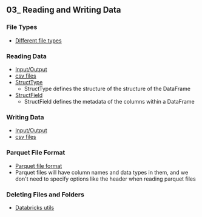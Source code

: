 ## 03_ Reading and Writing Data

### File Types
- [Different file types](https://learn.microsoft.com/en-us/azure/databricks/connect/)

### Reading Data
- [Input/Output](https://spark.apache.org/docs/latest/api/python/reference/pyspark.sql/io.html)
- [csv files](https://spark.apache.org/docs/latest/sql-data-sources-csv.html#data-source-option)
- [StructType](https://spark.apache.org/docs/latest/api/python/reference/pyspark.sql/api/pyspark.sql.types.StructType.html#pyspark.sql.types.StructType)
  - StructType defines the structure of the structure of the DataFrame
- [StructField](https://spark.apache.org/docs/latest/api/python/reference/pyspark.sql/api/pyspark.sql.types.StructField.html#pyspark.sql.types.StructField)
  - StructField defines the metadata of the columns within a DataFrame

### Writing Data
- [Input/Output](https://spark.apache.org/docs/latest/api/python/reference/pyspark.sql/io.html)
- [csv files](https://spark.apache.org/docs/latest/sql-data-sources-csv.html#data-source-option)

### Parquet File Format
- [Parquet file format](https://learn.microsoft.com/en-us/azure/databricks/query/formats/parquet)
- Parquet files will have column names and data types in them, and we don't need to specify options like the header when reading parquet files

### Deleting Files and Folders
- [Databricks utils](https://learn.microsoft.com/en-us/azure/databricks/dev-tools/databricks-utils)